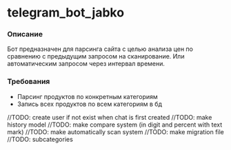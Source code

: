 # telegram_bot_jabko

### Описание

Бот предназначен для парсинга сайта с целью анализа цен по сравнению с предыдущим запросом на сканирование. Или автоматическим запросом через интервал времени. 

### Требования 

- Парсинг продуктов по конкретным категориям 
- Запись всех продуктов по всем категориям в бд 


//TODO: create user if not exist when chat is first created 
//TODO: make history model 
//TODO: make compare system (in digit and percent with text mark)
//TODO: make automatically scan system 
//TODO: make migration file 
//TODO: subcategories 
